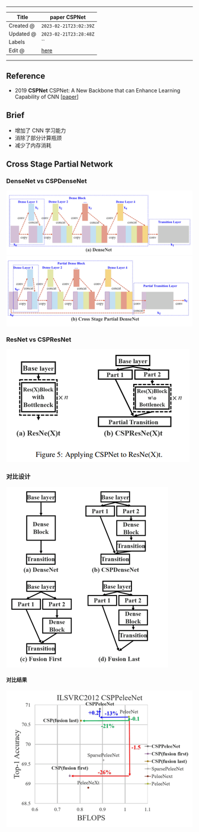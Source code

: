-----

| Title     | paper CSPNet                                          |
| --------- | ----------------------------------------------------- |
| Created @ | `2023-02-21T23:02:39Z`                                |
| Updated @ | `2023-02-21T23:28:48Z`                                |
| Labels    | \`\`                                                  |
| Edit @    | [here](https://github.com/junxnone/aiwiki/issues/385) |

-----

## Reference

  - 2019 **CSPNet** CSPNet: A New Backbone that can Enhance Learning
    Capability of CNN \[[paper](https://arxiv.org/pdf/1911.11929.pdf)\]

## Brief

  - 增加了 CNN 学习能力
  - 消除了部分计算瓶颈
  - 减少了内存消耗

## Cross Stage Partial Network

### DenseNet vs CSPDenseNet

![image](media/8ab11e3f17872cf6c6358a7709199b4bc0e3fdc3.png)
![image](media/c9396c4a6e7b6a5f19ad3559cea52553ec103883.png)

### ResNet vs CSPResNet

![image](media/b2405c988df7e587d5a84c2b68cba74ad931bf20.png)

### 对比设计

![image](media/4985a605afe65e06ab07ce56c7c80cdf87e0b5f8.png)

#### 对比结果

![image](media/7b9ebeb364010d7b8fa8ac30e314a9cd525a9485.png)
